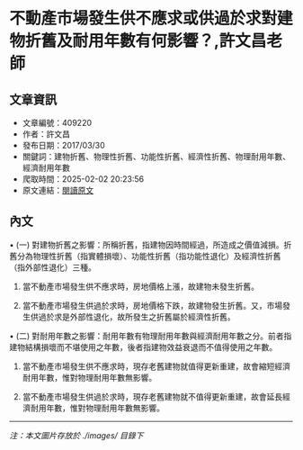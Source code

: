 # 不動產市場發生供不應求或供過於求對建物折舊及耐用年數有何影響？,許文昌老師

## 文章資訊
- 文章編號：409220
- 作者：許文昌
- 發布日期：2017/03/30
- 關鍵詞：建物折舊、物理性折舊、功能性折舊、經濟性折舊、物理耐用年數、經濟耐用年數
- 爬取時間：2025-02-02 20:23:56
- 原文連結：[閱讀原文](https://real-estate.get.com.tw/Columns/detail.aspx?no=409220)

## 內文
• (一) 對建物折舊之影響：所稱折舊，指建物因時間經過，所造成之價值減損。折舊分為物理性折舊（指實體損壞）、功能性折舊（指功能性退化）及經濟性折舊（指外部性退化）三種。

1. 當不動產市場發生供不應求時，房地價格上漲，故建物未發生折舊。

2. 當不動產市場發生供過於求時，房地價格下跌，故建物發生折舊。又，市場發生供過於求是外部性退化，故所發生之折舊屬於經濟性折舊。

• (二) 對耐用年數之影響：耐用年數有物理耐用年數與經濟耐用年數之分。前者指建物結構損壞而不堪使用之年數，後者指建物效益衰退而不值得使用之年數。

1. 當不動產市場發生供不應求時，現存老舊建物就值得更新重建，故會縮短經濟耐用年數，惟對物理耐用年數無影響。

2. 當不動產市場發生供過於求時，現存老舊建物就不值得更新重建，故會延長經濟耐用年數，惟對物理耐用年數無影響。
---
*注：本文圖片存放於 ./images/ 目錄下*
